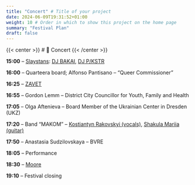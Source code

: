```yaml
---
title: "Concert" # Title of your project
date: 2024-06-09T19:31:52+01:00
weight: 10 # Order in which to show this project on the home page
summary: "Festival Plan"
draft: false
---
```


{{< center >}} # 🎤 Concert {{< /center >}}

**15:00** – [Slaystans](https://www.instagram.com/slaystans): [DJ BAKAI](https://www.instagram.com/bakai.x), [DJ P/KSTR](https://www.instagram.com/kanella36)

**16:00** – Quarteera board; Alfonso Pantisano – “Queer Commissioner”

**16:25** – [ZAVET](https://www.instagram.com/zavetmusic?igsh=enE1cDh3c3c3amps)

**16:55** – Gordon Lemm – District City Councillor for Youth, Family and Health

**17:05** – Olga Aftenieva – Board Member of the Ukrainian Center in Dresden (UKZ)

**17:20** – Band “MAKOM” – [Kostiantyn Rakovskyi (vocals)](https://www.instagram.com/kos.rakovskyi), [Shakula Mariia (guitar)](https://www.instagram.com/maria.shakula/)

**17:50** – Anastasia Sudzilovskaya – BVRE

**18:05** – Performance

**18:30** – [Moore](https://www.instagram.com/_itsmoore_/)

**19:10** – Festival closing

